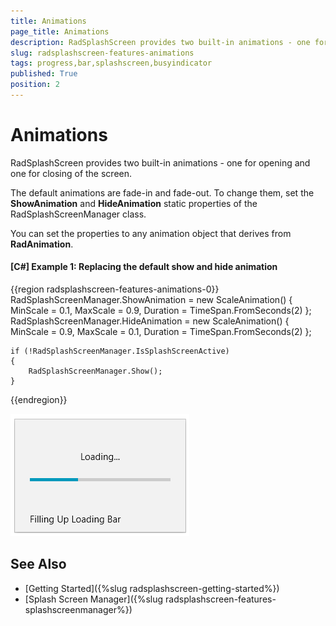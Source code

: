 ```yaml
---
title: Animations
page_title: Animations
description: RadSplashScreen provides two built-in animations - one for opening and one for closing of the screen. Replace them with any RadAnimation.
slug: radsplashscreen-features-animations
tags: progress,bar,splashscreen,busyindicator
published: True
position: 2
---
```


# Animations

RadSplashScreen provides two built-in animations - one for opening and one for closing of the screen. 

The default animations are fade-in and fade-out. To change them, set the __ShowAnimation__ and __HideAnimation__ static properties of the RadSplashScreenManager class.

You can set the properties to any animation object that derives from __RadAnimation__.

#### __[C#] Example 1: Replacing the default show and hide animation__
{{region radsplashscreen-features-animations-0}}	
	RadSplashScreenManager.ShowAnimation = new ScaleAnimation() { MinScale = 0.1, MaxScale = 0.9, Duration = TimeSpan.FromSeconds(2) };
	RadSplashScreenManager.HideAnimation = new ScaleAnimation() { MinScale = 0.9, MaxScale = 0.1, Duration = TimeSpan.FromSeconds(2) };
	
	if (!RadSplashScreenManager.IsSplashScreenActive)
	{
		RadSplashScreenManager.Show();
	}
{{endregion}}

![](images/radsplashscreen-features-progress-bar-0.png)

## See Also  
* [Getting Started]({%slug radsplashscreen-getting-started%})
* [Splash Screen Manager]({%slug radsplashscreen-features-splashscreenmanager%})